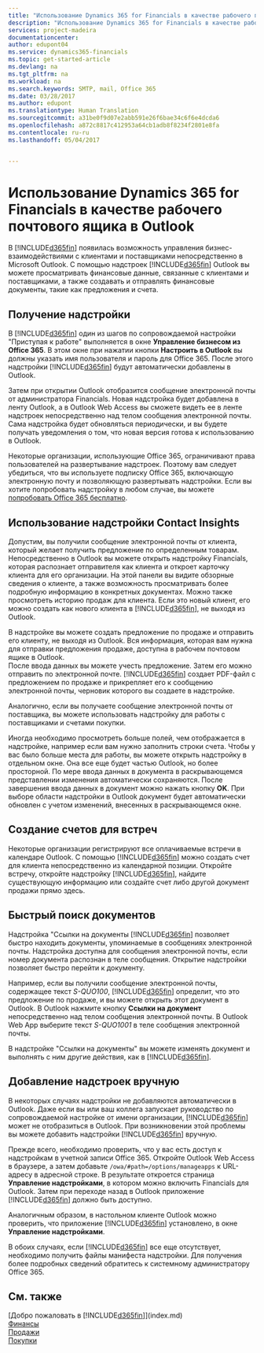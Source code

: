 ```yaml
---
title: "Использование Dynamics 365 for Financials в качестве рабочего почтового ящика в Outlook | Документы Майкрософт"
description: "Использование Dynamics 365 for Financials в качестве рабочего почтового ящика в Outlook"
services: project-madeira
documentationcenter: 
author: edupont04
ms.service: dynamics365-financials
ms.topic: get-started-article
ms.devlang: na
ms.tgt_pltfrm: na
ms.workload: na
ms.search.keywords: SMTP, mail, Office 365
ms.date: 03/28/2017
ms.author: edupont
ms.translationtype: Human Translation
ms.sourcegitcommit: a31be0f9d07e2abb591e26f6bae34c6f6e4dcda6
ms.openlocfilehash: a872c8817c412953a64cb1adb8f8234f2801e8fa
ms.contentlocale: ru-ru
ms.lasthandoff: 05/04/2017


---
```

# <a name="using-dynamics-365-for-financials-as-your-business-inbox-in-outlook"></a>Использование Dynamics 365 for Financials в качестве рабочего почтового ящика в Outlook
В [!INCLUDE[d365fin](includes/d365fin_md.md)] появилась возможность управления бизнес-взаимодействиями с клиентами и поставщиками непосредственно в Microsoft Outlook. С помощью надстроек [!INCLUDE[d365fin](includes/d365fin_md.md)] Outlook вы можете просматривать финансовые данные, связанные с клиентами и поставщиками, а также создавать и отправлять финансовые документы, такие как предложения и счета.  

## <a name="get-the-add-in"></a>Получение надстройки
В [!INCLUDE[d365fin](includes/d365fin_md.md)] один из шагов по сопровождаемой настройки "Приступая к работе" выполняется в окне **Управление бизнесом из Office 365**. В этом окне при нажатии кнопки **Настроить в Outlook** вы должны указать имя пользователя и пароль для Office 365. После этого надстройки [!INCLUDE[d365fin](includes/d365fin_md.md)] будут автоматически добавлены в Outlook.  

Затем при открытии Outlook отобразится сообщение электронной почты от администратора Financials. Новая надстройка будет добавлена в ленту Outlook, а в Outlook Web Access вы сможете видеть ее в ленте надстроек непосредственно над телом сообщения электронной почты. Сама надстройка будет обновляться периодически, и вы будете получать уведомления о том, что новая версия готова к использованию в Outlook.  

Некоторые организации, использующие Office 365, ограничивают права пользователей на развертывание надстроек. Поэтому вам следует убедиться, что вы используете подписку Office 365, включающую электронную почту и позволяющую развертывать надстройки. Если вы хотите попробовать надстройку в любом случае, вы можете [попробовать Office 365 бесплатно](https://products.office.com/try).  

## <a name="using-the-contact-insights-add-in"></a>Использование надстройки Contact Insights
Допустим, вы получили сообщение электронной почты от клиента, который желает получить предложение по определенным товарам. Непосредственно в Outlook вы можете открыть надстройку Financials, которая распознает отправителя как клиента и откроет карточку клиента для его организации. На этой панели вы видите обзорные сведения о клиенте, а также возможность просматривать более подробную информацию в конкретных документах. Можно также просмотреть историю продаж для клиента. Если это новый клиент, его можно создать как нового клиента в [!INCLUDE[d365fin](includes/d365fin_md.md)], не выходя из Outlook.  

В надстройке вы можете создать предложение по продаже и отправить его клиенту, не выходя из Outlook. Вся информация, которая вам нужна для отправки предложения продаже, доступна в рабочем почтовом ящике в Outlook.  
После ввода данных вы можете учесть предложение. Затем его можно отправить по электронной почте. [!INCLUDE[d365fin](includes/d365fin_md.md)] создает PDF-файл с предложением по продаже и прикрепляет его к сообщению электронной почты, черновик которого вы создаете в надстройке.  

Аналогично, если вы получаете сообщение электронной почты от поставщика, вы можете использовать надстройку для работы с поставщиками и счетами покупки.  

Иногда необходимо просмотреть больше полей, чем отображается в надстройке, например если вам нужно заполнить строки счета. Чтобы у вас было больше места для работы, вы можете открыть надстройку в отдельном окне. Она все еще будет частью Outlook, но более просторной. По мере ввода данных в документа в раскрывающемся представлении изменения автоматически сохраняются. После завершения ввода данных в документ можно нажать кнопку **OK**. При выборе области надстройки в Outlook документ будет автоматически обновлен с учетом изменений, внесенных в раскрывающемся окне.  

## <a name="create-invoices-from-your-meeting-appointments"></a>Создание счетов для встреч
Некоторые организации регистрируют все оплачиваемые встречи в календаре Outlook. С помощью [!INCLUDE[d365fin](includes/d365fin_md.md)] можно создать счет для клиента непосредственно из календарной позиции. Откройте встречу, откройте надстройку [!INCLUDE[d365fin](includes/d365fin_md.md)], найдите существующую информацию или создайте счет либо другой документ продажи прямо здесь.  

## <a name="quick-document-lookup"></a>Быстрый поиск документов
Надстройка "Ссылки на документы [!INCLUDE[d365fin](includes/d365fin_md.md)] позволяет быстро находить документы, упоминаемые в сообщениях электронной почты. Надстройка доступна для сообщения электронной почты, если номер документа распознан в теле сообщения. Открытие надстройки позволяет быстро перейти к документу.  

Например, если вы получили сообщение электронной почты, содержащее текст *S-QUO100*, [!INCLUDE[d365fin](includes/d365fin_md.md)] определит, что это предложение по продаже, и вы можете открыть этот документ в Outlook. В Outlook нажмите кнопку **Ссылки на документ** непосредственно над телом сообщения электронной почты. В Outlook Web App выберите текст *S-QUO1001* в теле сообщения электронной почты.  

В надстройке "Ссылки на документы" вы можете изменять документ и выполнять с ним другие действия, как в [!INCLUDE[d365fin](includes/d365fin_md.md)].

## <a name="adding-the-add-ins-manually"></a>Добавление надстроек вручную
В некоторых случаях надстройки не добавляются автоматически в Outlook. Даже если вы или ваш коллега запускает руководство по сопровождаемой настройке от имени организации, [!INCLUDE[d365fin](includes/d365fin_md.md)] может не отобразиться в Outlook. При возникновении этой проблемы вы можете добавить надстройки [!INCLUDE[d365fin](includes/d365fin_md.md)] вручную.  

Прежде всего, необходимо проверить, что у вас есть доступ к надстройкам в учетной записи Office 365. Откройте Outlook Web Access в браузере, а затем добавьте `/owa/#path=/options/manageapps` к URL-адресу в адресной строке. В результате откроется страница **Управление надстройками**, в котором можно включить Financials для Outlook. Затем при переходе назад в Outlook приложение [!INCLUDE[d365fin](includes/d365fin_md.md)] должно быть доступно.  

Аналогичным образом, в настольном клиенте Outlook можно проверить, что приложение [!INCLUDE[d365fin](includes/d365fin_md.md)] установлено, в окне **Управление надстройками**.  

В обоих случаях, если [!INCLUDE[d365fin](includes/d365fin_md.md)] все еще отсутствует, необходимо получить файлы манифеста надстройки. Для получения более подробных сведений обратитесь к системному администратору Office 365.

## <a name="see-also"></a>См. также
[Добро пожаловать в [!INCLUDE[d365fin](includes/d365fin_md.md)]](index.md)  
[Финансы](finance.md)  
[Продажи](sales-manage-sales.md)  
[Покупки](purchasing-manage-purchasing.md)  

